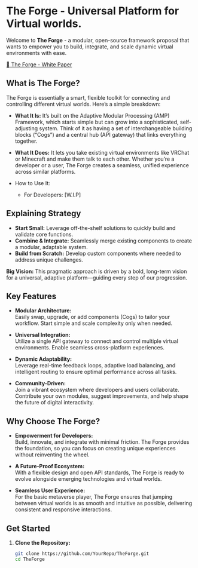 # The Forge - Universal Platform for Virtual worlds.

Welcome to **The Forge** - a modular, open-source framework proposal that wants to empower you to build, integrate, and scale dynamic virtual environments with ease.


[📄 The Forge - White Paper](The%20Forge%20-%20White%20Paper.md)

## What is The Forge?

The Forge is essentially a smart, flexible toolkit for connecting and controlling different virtual worlds. Here’s a simple breakdown:

- **What It Is:**
It’s built on the Adaptive Modular Processing (AMP) Framework, which starts simple but can grow into a sophisticated, self-adjusting system. Think of it as having a set of interchangeable building blocks (“Cogs”) and a central hub (API gateway) that links everything together.
- **What It Does:**
It lets you take existing virtual environments like VRChat or Minecraft and make them talk to each other. Whether you’re a developer or a user, The Forge creates a seamless, unified experience across similar platforms.

- How to Use It:
    -	For Developers:
    [W.I.P]

## Explaining Strategy 
	
- **Start Small:** Leverage off-the-shelf solutions to quickly build and validate core functions.
- **Combine & Integrate:** Seamlessly merge existing components to create a modular, adaptable system.
- **Build from Scratch:** Develop custom components where needed to address unique challenges.

**Big Vision:**
This pragmatic approach is driven by a bold, long-term vision for a universal, adaptive platform—guiding every step of our progression.

## Key Features

- **Modular Architecture:**  
  Easily swap, upgrade, or add components (Cogs) to tailor your workflow. Start simple and scale complexity only when needed.
  
- **Universal Integration:**  
  Utilize a single API gateway to connect and control multiple virtual environments. Enable seamless cross-platform experiences.

- **Dynamic Adaptability:**  
  Leverage real-time feedback loops, adaptive load balancing, and intelligent routing to ensure optimal performance across all tasks.

- **Community-Driven:**  
  Join a vibrant ecosystem where developers and users collaborate. Contribute your own modules, suggest improvements, and help shape the future of digital interactivity.

## Why Choose The Forge?

- **Empowerment for Developers:**  
  Build, innovate, and integrate with minimal friction. The Forge provides the foundation, so you can focus on creating unique experiences without reinventing the wheel.
  
- **A Future-Proof Ecosystem:**  
  With a flexible design and open API standards, The Forge is ready to evolve alongside emerging technologies and virtual worlds.

- **Seamless User Experience:**  
  For the basic metaverse player, The Forge ensures that jumping between virtual worlds is as smooth and intuitive as possible, delivering consistent and responsive interactions.

## Get Started

1. **Clone the Repository:**
   ```bash
   git clone https://github.com/YourRepo/TheForge.git
   cd TheForge
